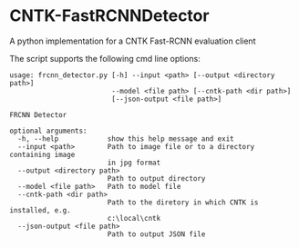 # CNTK-FastRCNNDetector
A python implementation for a CNTK Fast-RCNN evaluation client

The script supports the following cmd line options:

```
usage: frcnn_detector.py [-h] --input <path> [--output <directory path>]
                         --model <file path> [--cntk-path <dir path>]
                         [--json-output <file path>]

FRCNN Detector

optional arguments:
  -h, --help            show this help message and exit
  --input <path>        Path to image file or to a directory containing image
                        in jpg format
  --output <directory path>
                        Path to output directory
  --model <file path>   Path to model file
  --cntk-path <dir path>
                        Path to the diretory in which CNTK is installed, e.g.
                        c:\local\cntk
  --json-output <file path>
                        Path to output JSON file
```